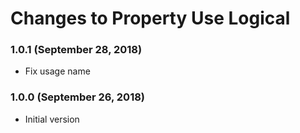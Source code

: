# Changes to Property Use Logical

### 1.0.1 (September 28, 2018)

- Fix usage name

### 1.0.0 (September 26, 2018)

- Initial version
